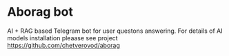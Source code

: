 # Aborag bot 
AI + RAG based Telegram bot for user questons answering.
For details of AI models installation  pleaase see project https://github.com/chetverovod/aborag


